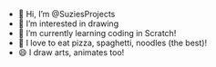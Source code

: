 - 👋 Hi, I’m @SuziesProjects
- 👀 I’m interested in drawing
- 🌱 I’m currently learning coding in Scratch!
- 💞️ I love to eat pizza, spaghetti, noodles (the best)!
- 😄 I draw arts, animates too!
<!---
SuziesProjects/SuziesProjects is a ✨ special ✨ repository because its `README.md` (this file) appears on your GitHub profile.
You can click the Preview link to take a look at your changes.
--->
